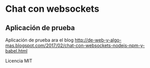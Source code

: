 # Chat con websockets

## Aplicación de prueba

Aplicación de prueba ara el blog http://de-web-y-algo-mas.blogspot.com/2017/02/chat-con-websockets-nodejs-npm-y-babel.html

Licencia MIT